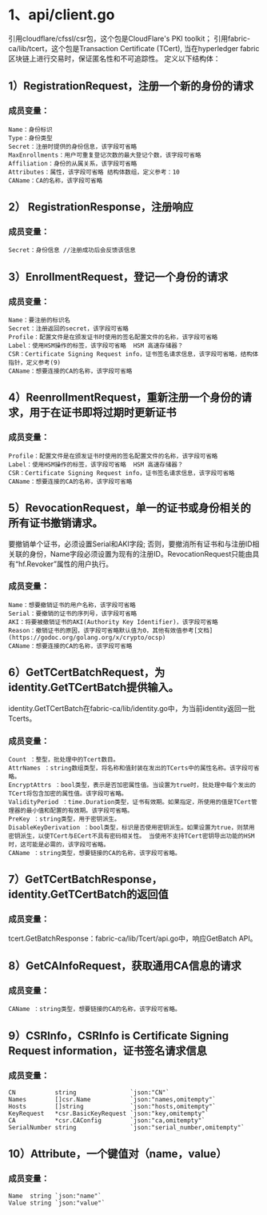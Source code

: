 # 1、api/client.go
引用cloudflare/cfssl/csr包，这个包是CloudFlare's PKI toolkit；
引用fabric-ca/lib/tcert，这个包是Transaction Certificate (TCert), 当在hyperledger fabric区块链上进行交易时，保证匿名性和不可追踪性。
定义以下结构体：
## 1）RegistrationRequest，注册一个新的身份的请求
### 成员变量：
    Name：身份标识
    Type：身份类型
    Secret：注册时提供的身份信息，该字段可省略
    MaxEnrollments：用户可重复登记次数的最大登记个数，该字段可省略
    Affiliation：身份的从属关系，该字段可省略
    Attributes：属性，该字段可省略 结构体数组，定义参考：10
    CAName：CA的名称，该字段可省略
## 2） RegistrationResponse，注册响应
### 成员变量：
    Secret：身份信息 //注册成功后会反馈该信息
## 3）EnrollmentRequest，登记一个身份的请求
### 成员变量：
    Name：要注册的标识名
    Secret：注册返回的secret，该字段可省略
    Profile：配置文件是在颁发证书时使用的签名配置文件的名称，该字段可省略
    Label：使用HSM操作的标签，该字段可省略  HSM 高速存储器？
    CSR：Certificate Signing Request info，证书签名请求信息，该字段可省略，结构体指针，定义参考(9)
    CAName：想要连接的CA的名称，该字段可省略
## 4）ReenrollmentRequest，重新注册一个身份的请求，用于在证书即将过期时更新证书
### 成员变量：
    Profile：配置文件是在颁发证书时使用的签名配置文件的名称，该字段可省略
    Label：使用HSM操作的标签，该字段可省略  HSM 高速存储器？
    CSR：Certificate Signing Request info，证书签名请求信息，该字段可省略
    CAName：想要连接的CA的名称，该字段可省略	
## 5）RevocationRequest，单一的证书或身份相关的所有证书撤销请求。
要撤销单个证书，必须设置Serial和AKI字段; 否则，要撤消所有证书和与注册ID相关联的身份，Name字段必须设置为现有的注册ID。RevocationRequest只能由具有“hf.Revoker”属性的用户执行。
### 成员变量：
    Name：想要撤销证书的用户名称，该字段可省略
    Serial：要撤销的证书的序列号，该字段可省略
    AKI：将要被撤销证书的AKI(Authority Key Identifier)，该字段可省略
    Reason：撤销证书的原因，该字段可省略默认值为0，其他有效值参考[文档](https://godoc.org/golang.org/x/crypto/ocsp)
    CAName：想要连接的CA的名称，该字段可省略	
## 6）GetTCertBatchRequest，为identity.GetTCertBatch提供输入。
identity.GetTCertBatch在fabric-ca/lib/identity.go中，为当前identity返回一批Tcerts。
### 成员变量：
	Count ：整型，批处理中的Tcert数目。
	AttrNames ：string数组类型，将名称和值封装在发出的TCerts中的属性名称。该字段可省略。
	EncryptAttrs ：bool类型，表示是否加密属性值。当设置为true时，批处理中每个发出的TCert将包含加密的属性值。该字段可省略。
	ValidityPeriod ：time.Duration类型，证书有效期。如果指定，所使用的值是TCert管理器的最小值和配置的有效期。该字段可省略。
	PreKey ：string类型，用于密钥派生。
	DisableKeyDerivation ：bool类型，标识是否使用密钥派生。如果设置为true，则禁用密钥派生，以使TCert与ECert不具有密码相关性。 当使用不支持TCert密钥导出功能的HSM时，这可能是必需的，该字段可省略。
	CAName ：string类型，想要链接的CA的名称，该字段可省略。
## 7）GetTCertBatchResponse，identity.GetTCertBatch的返回值
### 成员变量：
tcert.GetBatchResponse：fabric-ca/lib/Tcert/api.go中，响应GetBatch API。
## 8）GetCAInfoRequest，获取通用CA信息的请求
### 成员变量：
	CAName ：string类型，想要链接的CA的名称，该字段可省略。
## 9）CSRInfo，CSRInfo is Certificate Signing Request information，证书签名请求信息
### 成员变量：
	CN           string               `json:"CN"`
	Names        []csr.Name           `json:"names,omitempty"`
	Hosts        []string             `json:"hosts,omitempty"`
	KeyRequest   *csr.BasicKeyRequest `json:"key,omitempty"`
	CA           *csr.CAConfig        `json:"ca,omitempty"`
	SerialNumber string               `json:"serial_number,omitempty"`
## 10）Attribute，一个键值对（name，value）
### 成员变量：
	Name  string `json:"name"`
	Value string `json:"value"`


	
	
